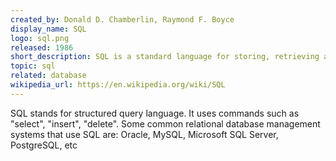 ```yaml
---
created_by: Donald D. Chamberlin, Raymond F. Boyce
display_name: SQL
logo: sql.png
released: 1986
short_description: SQL is a standard language for storing, retrieving and manipulating data in databases.
topic: sql
related: database
wikipedia_url: https://en.wikipedia.org/wiki/SQL
---
```

SQL stands for structured query language. It uses commands such as "select", "insert", "delete". Some common relational database management systems that use SQL are: Oracle, MySQL, Microsoft SQL Server, PostgreSQL, etc 
